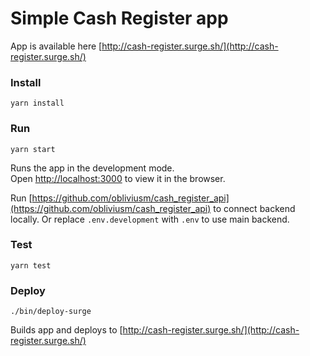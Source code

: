 # Simple Cash Register app

App is available here [http://cash-register.surge.sh/](http://cash-register.surge.sh/)

### Install

`yarn install`

### Run

`yarn start`

Runs the app in the development mode.<br>
Open [http://localhost:3000](http://localhost:3000) to view it in the browser.

Run [https://github.com/obliviusm/cash_register_api](https://github.com/obliviusm/cash_register_api) to connect backend locally. Or replace `.env.development` with `.env` to use main backend.

### Test

`yarn test`

### Deploy

`./bin/deploy-surge`

Builds app and deploys to [http://cash-register.surge.sh/](http://cash-register.surge.sh/)

